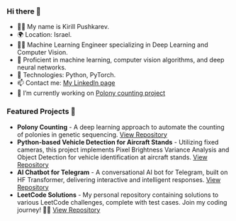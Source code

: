 ### Hi there 👋

- 👨‍💻 My name is Kirill Pushkarev.  
- 🌍 Location: Israel.  
- 👨‍💻 Machine Learning Engineer specializing in Deep Learning and Computer Vision.  
- 🚀 Proficient in machine learning, computer vision algorithms, and deep neural networks.  
- 🔧 Technologies: Python, PyTorch.  
- 📫 Contact me: [My LinkedIn page](https://www.linkedin.com/in/kirillpush/)  
- 🔭 I’m currently working on [Polony counting project](https://github.com/kirill-push/polony-counting)

### Featured Projects 🤖
- **Polony Counting** - A deep learning approach to automate the counting of polonies in genetic sequencing. [View Repository](https://github.com/kirill-push/polony-counting)
- **Python-based Vehicle Detection for Aircraft Stands** - Utilizing fixed cameras, this project implements Pixel Brightness Variance Analysis and Object Detection for vehicle identification at aircraft stands. [View Repository](https://github.com/kirill-push/object-detection-task)
- **AI Chatbot for Telegram** - A conversational AI bot for Telegram, built on HF Transformer, delivering interactive and intelligent responses. [View Repository](https://github.com/kirill-push/chatbot)
- **LeetCode Solutions** - My personal repository containing solutions to various LeetCode challenges, complete with test cases. Join my coding journey! 🚀💡 [View Repository](https://github.com/kirill-push/leetcode)
<!--
**kirill-push/kirill-push** is a ✨ _special_ ✨ repository because its `README.md` (this file) appears on your GitHub profile.
[AI Chatbot for Telegram](https://github.com/kirill-push/chatbot) and 
Here are some ideas to get you started:

- 🔭 I’m currently working on ...
- 🌱 I’m currently learning ...
- 👯 I’m looking to collaborate on ...
- 🤔 I’m looking for help with ...
- 💬 Ask me about ...
- 📫 How to reach me: ...
- 😄 Pronouns: ...
- ⚡ Fun fact: ...
-->
